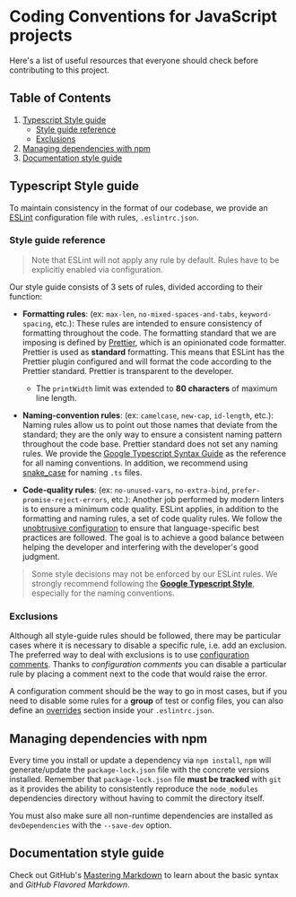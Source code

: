 # Coding Conventions for JavaScript projects

Here's a list of useful resources that everyone should check before contributing to this project.

## Table of Contents

1. [Typescript Style guide](#javascript-style-guide)
   - [Style guide reference](#style-guide-reference)
   - [Exclusions](#exclusions)
2. [Managing dependencies with npm](#managing-dependencies-with-npm)
3. [Documentation style guide](#documentation-style-guide)

## Typescript Style guide

To maintain consistency in the format of our codebase, we provide an [ESLint](https://eslint.org/) configuration file with rules, `.eslintrc.json`.

### Style guide reference

> Note that ESLint will not apply any rule by default. Rules have to be explicitly enabled via configuration.

Our style guide consists of 3 sets of rules, divided according to their function:

- **Formatting rules**: (ex: `max-len`, `no-mixed-spaces-and-tabs`, `keyword-spacing`, etc.):
  These rules are intended to ensure consistency of formatting throughout the code. The formatting standard that we are imposing is defined by [Prettier](https://prettier.io/), which is an opinionated code formatter.
  Prettier is used as **standard** formatting. This means that ESLint has the Prettier plugin configured and will format the code according to the Prettier standard. Prettier is transparent to the developer.

  - The `printWidth` limit was extended to **80 characters** of maximum line length.

- **Naming-convention rules**: (ex: `camelcase`, `new-cap`, `id-length`, etc.):
  Naming rules allow us to point out those names that deviate from the standard; they are the only way to ensure a consistent naming pattern throughout the code base. Prettier standard does not set any naming rules.
  We provide the [Google Typescript Syntax Guide](https://google.github.io/styleguide/tsguide.html#syntax) as the reference for all naming conventions. In addition, we recommend using [snake_case](https://google.github.io/styleguide/tsguide.html#identifiers-imports) for naming `.ts` files.

- **Code-quality rules**: (ex: `no-unused-vars`, `no-extra-bind`, `prefer-promise-reject-errors`, etc.):
  Another job performed by modern linters is to ensure a minimum code quality. ESLint applies, in addition to the formatting and naming rules, a set of code quality rules.
  We follow the [unobtrusive configuration](https://github.com/suchipi/eslint-config-unobtrusive) to ensure that language-specific best practices are followed. The goal is to achieve a good balance between helping the developer and interfering with the developer's good judgment.

> Some style decisions may not be enforced by our ESLint rules. We strongly recommend following the **[Google Typescript Style](https://google.github.io/styleguide/tsguide.html)**, especially for the naming conventions.

### Exclusions

Although all style-guide rules should be followed, there may be particular cases where it is necessary to disable a specific rule, i.e. add an exclusion. The preferred way to deal with exclusions is to use [configuration comments](https://eslint.org/docs/latest/user-guide/configuring/rules#using-configuration-comments-1).
Thanks to _configuration comments_ you can disable a particular rule by placing a comment next to the code that would raise the error.

A configuration comment should be the way to go in most cases, but if you need to disable some rules for a **group** of test or config files, you can also define an [overrides](https://eslint.org/docs/latest/user-guide/configuring/configuration-files#how-do-overrides-work) section inside your `.eslintrc.json`.

## Managing dependencies with npm

Every time you install or update a dependency via `npm install`, `npm` will generate/update the `package-lock.json` file with the concrete versions installed. Remember that `package-lock.json` file **must be tracked** with `git` as it provides the ability to consistently reproduce the `node_modules` dependencies directory without having to commit the directory itself.

You must also make sure all non-runtime dependencies are installed as `devDependencies` with the `--save-dev` option.

## Documentation style guide

Check out GitHub's [Mastering Markdown](https://guides.github.com/features/mastering-markdown/) to learn about the basic syntax and _GitHub Flavored Markdown_.
